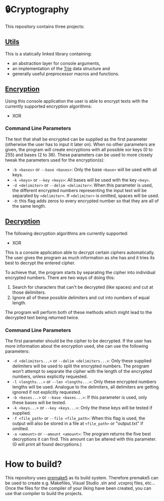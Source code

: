 # 🔒Cryptography

This repository contains three projects:

## [Utils](utils)

This is a statically linked library containing:

- an abstraction layer for console arguments,
- an implementation of the [Trie](https://en.wikipedia.org/wiki/Trie) data structure and
- generally useful preprocessor macros and functions.

## [Encryption](encryption)

Using this console application the user is able to encrypt texts with the currently supported encryption algorithms:

- XOR

### Command Line Parameters

The text that shall be encrypted can be supplied as the first parameter (otherwise the user has to input it later on).
When no other parameters are given, the program will create encryptions with all possible xor keys (0 to 255) and bases (2 to 36).
These parameters can be used to more closely tweak the parameters used for the encryption(s):

- `-b <bases>` or `--base <bases>`: Only the base `<base>` will be used with all keys.
- `-k <keys>` or `--key <keys>`: All bases will be used with the key `<key>`.
- `-d <delimiter>` or `--delim <delimiter>`: When this parameter is used, the different encrypted numbers representing the input text will be separated by `<delimiter>`.
  If `<delimiter>` is omitted, spaces will be used.
- `-0`: this flag adds zeros to every encrypted number so that they are all of the same length.

## [Decryption](decryption)

The following decryption algorithms are currently supported:
- XOR

This is a console application able to decrypt certain ciphers automatically.
The user gives the program as much information as she has and it tries its best to decrypt the entered cipher.

To achieve that, the program starts by separating the cipher into individual encrypted numbers.
There are two ways of doing this:

1. Search for characters that can't be decrypted (like spaces) and cut at those delimiters.
2. Ignore all of these possible delimiters and cut into numbers of equal length.

The program will perform both of these methods which might lead to the decrypted text being returned twice.

### Command Line Parameters

The first parameter should be the cipher to be decrypted.
If the user has more information about the encryption used, she can use the following parameters:

- `-d <delimiters...>` or `--delim <delimiters...>`: Only these supplied delimiters will be used to split the encrypted numbers.
  The program won't attempt to separate the cipher with the length of the encrypted numbers, unless explicitly requested.
- `-l <lengths...>` or `--len <lengths...>`: Only these encrypted numbers lengths will be used.
  Analogue to the delimiters, all delimiters are getting ignored if not explicitly requested.
- `-b <bases...>` or `--base <bases...>`: If this parameter is used, only these bases will be tested.
- `-k <keys...>` or `--key <keys...>`: Only the these keys will be tested if supplied.
- `-f <file_path>` or `--file <file_path>`: When this flag is used, the output will also be stored in a file at `<file_path>` or "output.txt" if omitted.
- `-a <amount>` or `--amount <amount>`: The program returns the five best decryptions it can find.
  This amount can be altered with this parameter.
  (0 will print all found decryptions.)

# How to build?

This repository uses [premake5](https://github.com/premake/premake-core/wiki) as its build system.
Therefore premake5 can be used to create e.g. Makefiles, Visual Studio .sln and .vcxproj files, etc...
Once the files for the compiler of your liking have been created, you can use that compiler to build the projects.
